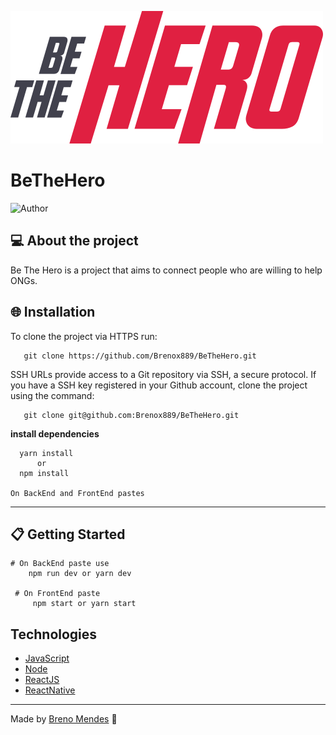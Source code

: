 
![Be The Hero logo](https://github.com/Brenox889/BeTheHero/blob/master/frontend/src/assets/logo.svg)
# BeTheHero
![Author](https://img.shields.io/badge/author-Breno%20Mendes-f0070f)

## :computer: About the project
  Be The Hero is a project that aims to connect people who are willing to help ONGs.

 ## :globe_with_meridians: Installation 
   To clone the project via HTTPS run:
  
       git clone https://github.com/Brenox889/BeTheHero.git   
   
   SSH URLs provide access to a Git repository via SSH, a secure protocol. If you have a SSH key registered in your Github account, clone the project using the command:
  
       git clone git@github.com:Brenox889/BeTheHero.git
       
   **install dependencies**
   
      yarn install
          or
      npm install 
      
    On BackEnd and FrontEnd pastes
   ---
## :clipboard: Getting Started
    # On BackEnd paste use 
        npm run dev or yarn dev
      
     # On FrontEnd paste   
         npm start or yarn start
     
## Technologies
- [JavaScript](https://www.javascript.com/)
- [Node](https://nodejs.org/en/)
- [ReactJS](https://pt-br.reactjs.org/)
- [ReactNative](https://reactnative.dev/)



---

Made by [Breno Mendes](https://github.com/Brenox889/) :bat:
 
